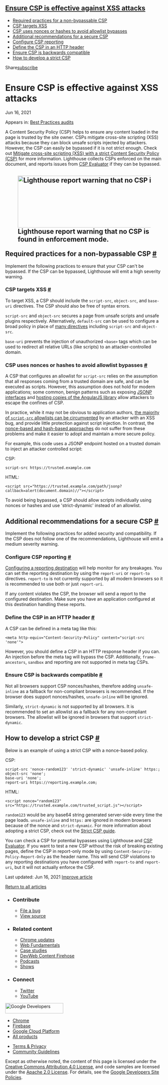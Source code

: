 





## <a href="#ensure-csp-is-effective-against-xss-attacks" class="w-toc__header--link">Ensure CSP is effective against XSS attacks</a>

- [Required practices for a non-bypassable CSP](#required-practices-for-a-non-bypassable-csp)
- [CSP targets XSS](#csp-targets-xss)
- [CSP uses nonces or hashes to avoid allowlist bypasses](#csp-uses-nonces-or-hashes-to-avoid-allowlist-bypasses)
- [Additional recommendations for a secure CSP](#additional-recommendations-for-a-secure-csp)
- [Configure CSP reporting](#configure-csp-reporting)
- [Define the CSP in an HTTP header](#define-the-csp-in-an-http-header)
- [Ensure CSP is backwards compatible](#ensure-csp-is-backwards-compatible)
- [How to develop a strict CSP](#how-to-develop-a-strict-csp)

Share<a href="/newsletter/" class="gc-analytics-event w-actions__fab w-actions__fab--subscribe"><span>subscribe</span></a>

# Ensure CSP is effective against XSS attacks

Jun 16, 2021

<span class="w-post-signpost__title">Appears in:</span> <a href="/lighthouse-best-practices" class="w-post-signpost__link">Best Practices audits</a>

A Content Security Policy (CSP) helps to ensure any content loaded in the page is trusted by the site owner. CSPs mitigate cross-site scripting (XSS) attacks because they can block unsafe scripts injected by attackers. However, the CSP can easily be bypassed if it is not strict enough. Check out [Mitigate cross-site scripting (XSS) with a strict Content Security Policy (CSP)](/strict-csp/) for more information. Lighthouse collects CSPs enforced on the main document, and reports issues from [CSP Evaluator](https://csp-evaluator.withgoogle.com/) if they can be bypassed.

## <figure><img src="https://web-dev.imgix.net/image/9B7J9oWjgsWbuE84mmxDaY37Wpw2/EFTWlPiCrPOn6ETCRiGr.png?auto=format" alt="Lighthouse report warning that no CSP is found in enforcement mode." class="w-screenshot" sizes="(min-width: 800px) 800px, calc(100vw - 48px)" srcset="https://web-dev.imgix.net/image/9B7J9oWjgsWbuE84mmxDaY37Wpw2/EFTWlPiCrPOn6ETCRiGr.png?auto=format&amp;w=200 200w, https://web-dev.imgix.net/image/9B7J9oWjgsWbuE84mmxDaY37Wpw2/EFTWlPiCrPOn6ETCRiGr.png?auto=format&amp;w=228 228w, https://web-dev.imgix.net/image/9B7J9oWjgsWbuE84mmxDaY37Wpw2/EFTWlPiCrPOn6ETCRiGr.png?auto=format&amp;w=260 260w, https://web-dev.imgix.net/image/9B7J9oWjgsWbuE84mmxDaY37Wpw2/EFTWlPiCrPOn6ETCRiGr.png?auto=format&amp;w=296 296w, https://web-dev.imgix.net/image/9B7J9oWjgsWbuE84mmxDaY37Wpw2/EFTWlPiCrPOn6ETCRiGr.png?auto=format&amp;w=338 338w, https://web-dev.imgix.net/image/9B7J9oWjgsWbuE84mmxDaY37Wpw2/EFTWlPiCrPOn6ETCRiGr.png?auto=format&amp;w=385 385w, https://web-dev.imgix.net/image/9B7J9oWjgsWbuE84mmxDaY37Wpw2/EFTWlPiCrPOn6ETCRiGr.png?auto=format&amp;w=439 439w, https://web-dev.imgix.net/image/9B7J9oWjgsWbuE84mmxDaY37Wpw2/EFTWlPiCrPOn6ETCRiGr.png?auto=format&amp;w=500 500w, https://web-dev.imgix.net/image/9B7J9oWjgsWbuE84mmxDaY37Wpw2/EFTWlPiCrPOn6ETCRiGr.png?auto=format&amp;w=571 571w, https://web-dev.imgix.net/image/9B7J9oWjgsWbuE84mmxDaY37Wpw2/EFTWlPiCrPOn6ETCRiGr.png?auto=format&amp;w=650 650w, https://web-dev.imgix.net/image/9B7J9oWjgsWbuE84mmxDaY37Wpw2/EFTWlPiCrPOn6ETCRiGr.png?auto=format&amp;w=741 741w, https://web-dev.imgix.net/image/9B7J9oWjgsWbuE84mmxDaY37Wpw2/EFTWlPiCrPOn6ETCRiGr.png?auto=format&amp;w=845 845w, https://web-dev.imgix.net/image/9B7J9oWjgsWbuE84mmxDaY37Wpw2/EFTWlPiCrPOn6ETCRiGr.png?auto=format&amp;w=964 964w, https://web-dev.imgix.net/image/9B7J9oWjgsWbuE84mmxDaY37Wpw2/EFTWlPiCrPOn6ETCRiGr.png?auto=format&amp;w=1098 1098w, https://web-dev.imgix.net/image/9B7J9oWjgsWbuE84mmxDaY37Wpw2/EFTWlPiCrPOn6ETCRiGr.png?auto=format&amp;w=1252 1252w, https://web-dev.imgix.net/image/9B7J9oWjgsWbuE84mmxDaY37Wpw2/EFTWlPiCrPOn6ETCRiGr.png?auto=format&amp;w=1428 1428w, https://web-dev.imgix.net/image/9B7J9oWjgsWbuE84mmxDaY37Wpw2/EFTWlPiCrPOn6ETCRiGr.png?auto=format&amp;w=1600 1600w" width="800" height="165" /><figcaption>Lighthouse report warning that no CSP is found in enforcement mode.</figcaption></figure>Required practices for a non-bypassable CSP <a href="#required-practices-for-a-non-bypassable-csp" class="w-headline-link">#</a>

Implement the following practices to ensure that your CSP can't be bypassed. If the CSP can be bypassed, Lighthouse will emit a high severity warning.

### CSP targets XSS <a href="#csp-targets-xss" class="w-headline-link">#</a>

To target XSS, a CSP should include the `script-src`, `object-src`, and `base-uri` directives. The CSP should also be free of syntax errors.

`script-src` and `object-src` secures a page from unsafe scripts and unsafe plugins respectively. Alternatively, `default-src` can be used to configure a broad policy in place of [many directives](https://developer.mozilla.org/en-US/docs/Web/HTTP/Headers/Content-Security-Policy/default-src) including `script-src` and `object-src`.

`base-uri` prevents the injection of unauthorized `<base>` tags which can be used to redirect all relative URLs (like scripts) to an attacker-controlled domain.

### CSP uses nonces or hashes to avoid allowlist bypasses <a href="#csp-uses-nonces-or-hashes-to-avoid-allowlist-bypasses" class="w-headline-link">#</a>

A CSP that configures an allowlist for `script-src` relies on the assumption that all responses coming from a trusted domain are safe, and can be executed as scripts. However, this assumption does not hold for modern applications; some common, benign patterns such as exposing [JSONP interfaces](https://lcamtuf.blogspot.ch/2011/08/subtle-deadly-problem-with-csp.html) and [hosting copies of the AngularJS library](https://github.com/cure53/XSSChallengeWiki/wiki/H5SC-Minichallenge-3:-%22Sh*t,-it's-CSP!%22) allow attackers to escape the confines of CSP.

In practice, while it may not be obvious to application authors, [the majority of `script-src` allowlists can be circumvented](https://research.google.com/pubs/pub45542.html) by an attacker with an XSS bug, and provide little protection against script injection. In contrast, the [nonce-based and hash-based approaches](https://web.dev/strict-csp/#what-is-a-strict-content-security-policy) do not suffer from these problems and make it easier to adopt and maintain a more secure policy.

For example, this code uses a JSONP endpoint hosted on a trusted domain to inject an attacker controlled script:

CSP:

    script-src https://trusted.example.com

HTML:

    <script src="https://trusted.example.com/path/jsonp?callback=alert(document.domain)//"></script>

To avoid being bypassed, a CSP should allow scripts individually using nonces or hashes and use 'strict-dynamic' instead of an allowlist.

## Additional recommendations for a secure CSP <a href="#additional-recommendations-for-a-secure-csp" class="w-headline-link">#</a>

Implement the following practices for added security and compatibility. If the CSP does not follow one of the recommendations, Lighthouse will emit a medium severity warning.

### Configure CSP reporting <a href="#configure-csp-reporting" class="w-headline-link">#</a>

[Configuring a reporting destination](https://developers.google.com/web/updates/2018/09/reportingapi) will help monitor for any breakages. You can set the reporting destination by using the `report-uri` or `report-to` directives. `report-to` is not currently supported by all modern browsers so it is recommended to use both or just `report-uri`.

If any content violates the CSP, the browser will send a report to the configured destination. Make sure you have an application configured at this destination handling these reports.

### Define the CSP in an HTTP header <a href="#define-the-csp-in-an-http-header" class="w-headline-link">#</a>

A CSP can be defined in a meta tag like this:

    <meta http-equiv="Content-Security-Policy" content="script-src 'none'">

However, you should define a CSP in an HTTP response header if you can. An injection before the meta tag will bypass the CSP. Additionally, `frame-ancestors`, `sandbox` and reporting are not supported in meta tag CSPs.

### Ensure CSP is backwards compatible <a href="#ensure-csp-is-backwards-compatible" class="w-headline-link">#</a>

Not all browsers support CSP nonces/hashes, therefore adding `unsafe-inline` as a fallback for non-compliant browsers is recommended. If the browser does support nonces/hashes, `unsafe-inline` will be ignored.

Similarly, `strict-dynamic` is not supported by all browsers. It is recommended to set an allowlist as a fallback for any non-compliant browsers. The allowlist will be ignored in browsers that support `strict-dynamic`.

## How to develop a strict CSP <a href="#how-to-develop-a-strict-csp" class="w-headline-link">#</a>

Below is an example of using a strict CSP with a nonce-based policy.

CSP:

    script-src 'nonce-random123' 'strict-dynamic' 'unsafe-inline' https:;
    object-src 'none';
    base-uri 'none';
    report-uri https://reporting.example.com;

HTML:

    <script nonce="random123" src="https://trusted.example.com/trusted_script.js"></script>

`random123` would be any base64 string generated server-side every time the page loads. `unsafe-inline` and `https:` are ignored in modern browsers because of the nonce and `strict-dynamic`. For more information about adopting a strict CSP, check out the [Strict CSP guide](https://web.dev/strict-csp/#adopting-a-strict-csp).

You can check a CSP for potential bypasses using Lighthouse and [CSP Evaluator](https://csp-evaluator.withgoogle.com/). If you want to test a new CSP without the risk of breaking existing pages, define the CSP in report-only mode by using `Content-Security-Policy-Report-Only` as the header name. This will send CSP violations to any reporting destinations you have configured with `report-to` and `report-uri`, but it will not actually enforce the CSP.

<span class="w-mr--sm">Last updated: Jun 16, 2021 </span>[Improve article](https://github.com/GoogleChrome/web.dev/blob/master/src/site/content/en/lighthouse-best-practices/csp-xss/index.md)

<a href="/lighthouse-best-practices" class="gc-analytics-event w-article-navigation__link w-article-navigation__link--back w-article-navigation__link--single">Return to all articles</a>

- ### Contribute

  - <a href="https://github.com/GoogleChrome/web.dev/issues/new?assignees=&amp;labels=bug&amp;template=bug_report.md&amp;title=" class="w-footer__linkbox-link">File a bug</a>
  - <a href="https://github.com/googlechrome/web.dev" class="w-footer__linkbox-link">View source</a>

- ### Related content

  - <a href="https://blog.chromium.org/" class="w-footer__linkbox-link">Chrome updates</a>
  - <a href="https://developers.google.com/web/" class="w-footer__linkbox-link">Web Fundamentals</a>
  - <a href="https://developers.google.com/web/showcase/" class="w-footer__linkbox-link">Case studies</a>
  - <a href="https://devwebfeed.appspot.com/" class="w-footer__linkbox-link">DevWeb Content Firehose</a>
  - <a href="/podcasts/" class="w-footer__linkbox-link">Podcasts</a>
  - <a href="/shows/" class="w-footer__linkbox-link">Shows</a>

- ### Connect

  - <a href="https://www.twitter.com/ChromiumDev" class="w-footer__linkbox-link">Twitter</a>
  - <a href="https://www.youtube.com/user/ChromeDevelopers" class="w-footer__linkbox-link">YouTube</a>

<a href="https://developers.google.com/" class="w-footer__utility-logo-link"><img src="/images/lockup-color.png" alt="Google Developers" class="w-footer__utility-logo" width="185" height="33" /></a>

- <a href="https://developer.chrome.com/" class="w-footer__utility-link">Chrome</a>
- <a href="https://firebase.google.com/" class="w-footer__utility-link">Firebase</a>
- <a href="https://cloud.google.com/" class="w-footer__utility-link">Google Cloud Platform</a>
- <a href="https://developers.google.com/products" class="w-footer__utility-link">All products</a>

<!-- -->

- <a href="https://policies.google.com/" class="w-footer__utility-link">Terms &amp; Privacy</a>
- <a href="/community-guidelines/" class="w-footer__utility-link">Community Guidelines</a>

Except as otherwise noted, the content of this page is licensed under the [Creative Commons Attribution 4.0 License](https://creativecommons.org/licenses/by/4.0/), and code samples are licensed under the [Apache 2.0 License](https://www.apache.org/licenses/LICENSE-2.0). For details, see the [Google Developers Site Policies](https://developers.google.com/terms/site-policies).
